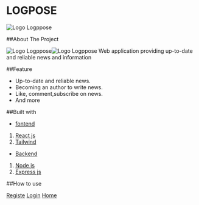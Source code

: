 # LOGPOSE
![Logo Logppose](https://github.com/masgunady/fw15-logpose-frontend/blob/main/src/assets/image/logo-tosca.png)

##About The Project

![Logo Logppose](https://github.com/masgunady/fw15-logpose-frontend/blob/main/src/assets/image/logo-tosca.png)![Logo Logppose](https://github.com/masgunady/fw15-logpose-frontend/blob/main/src/assets/image/logo-tosca.png)
Web application providing up-to-date and reliable news and information

##Feature

- Up-to-date and reliable news.
- Becoming an author to write news.
- Like, comment,subscribe on news.
- And more

##Built with

- [fontend](https://fw15-logpose.netlify.app/)
1. [React js ](https://reactjs.org/)
2. [Tailwind](https://tailwindcss.com/)

- [Backend](https://fw15-logpose-backend.vercel.app/)
1. [Node js](https://nodejs.org/en/)
2. [Express js](https://expressjs.com/en/starter/installing.html)


##How to use

[Registe]()
[Login]()
[Home]()
